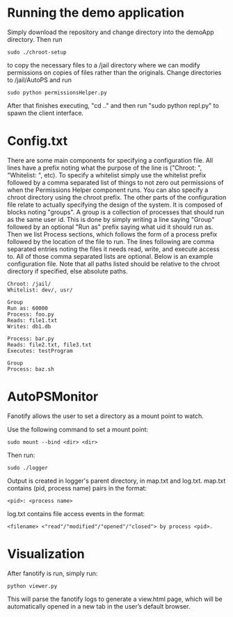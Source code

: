 Running the demo application
============================

Simply download the repository and change directory into the demoApp directory. Then run 
```
sudo ./chroot-setup
``` 
to copy the necessary files to a /jail directory where we can modify permissions on copies of files rather than the originals. Change directories to /jail/AutoPS and run 
```
sudo python permissionsHelper.py
``` 
After that finishes executing, "cd .." and then run "sudo python repl.py" to spawn the client interface.

Config.txt
==========

There are some main components for specifying a configuration file. All lines have a prefix noting what the purpose of the line is ("Chroot: ", "Whitelist: ", etc). To specify a whitelist simply use the whitelist prefix followed by a comma separated list of things to not zero out permissions of when the Permissions Helper component runs. You can also specify a chroot directory using the chroot prefix. The other parts of the configuration file relate to actually specifying the design of the system. It is composed of blocks noting "groups". A group is a collection of processes that should run as the same user id. This is done by simply writing a line saying "Group" followed by an optional "Run as" prefix saying what uid it should run as. Then we list Process sections, which follows the form of a process prefix followed by the location of the file to run. The lines following are comma separated entries noting the files it needs read, write, and execute access to. All of those comma separated lists are optional. Below is an example configuration file. Note that all paths listed should be relative to the chroot directory if specified, else absolute paths.

```
Chroot: /jail/
Whitelist: dev/, usr/

Group
Run as: 60000
Process: foo.py
Reads: file1.txt
Writes: db1.db

Process: bar.py
Reads: file2.txt, file3.txt
Executes: testProgram

Group
Process: baz.sh
```

AutoPSMonitor
=============

Fanotify allows the user to set a directory as a mount point to watch.

Use the following command to set a mount point:
```
sudo mount --bind <dir> <dir>
```

Then run:
```
sudo ./logger
```

Output is created in logger's parent directory, in map.txt and log.txt.
map.txt contains (pid, process name) pairs in the format:
```
<pid>: <process name>
```
log.txt contains file access events in the format:
```
<filename> <"read"/"modified"/"opened"/"closed"> by process <pid>.
```

Visualization
=============

After fanotify is run, simply run:
```
python viewer.py
```

This will parse the fanotify logs to generate a view.html page, which will be automatically opened in a new tab in the user’s default browser.
